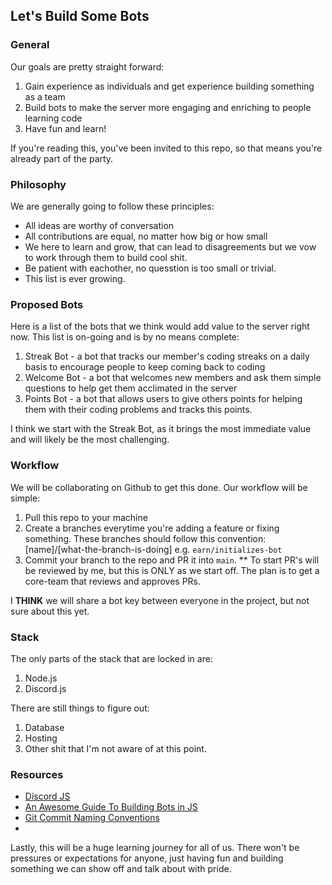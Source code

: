 ## Let's Build Some Bots

### General
Our goals are pretty straight forward:
 1. Gain experience as individuals and get experience building something as a team
 2. Build bots to make the server more engaging and enriching to people learning code
 3. Have fun and learn!

If you're reading this, you've been invited to this repo, so that means you're already part of the party. 

### Philosophy
We are generally going to follow these principles:
 - All ideas are worthy of conversation
 - All contributions are equal, no matter how big or how small
 - We here to learn and grow, that can lead to disagreements but we vow to work through them to build cool shit.
 - Be patient with eachother, no quesstion is too small or trivial.
 - This list is ever growing.

### Proposed Bots
Here is a list of the bots that we think would add value to the server right now. This list is on-going and is by no means complete:
  1. Streak Bot - a bot that tracks our member's coding streaks on a daily basis to encourage people to keep coming back to coding
  2. Welcome Bot - a bot that welcomes new members and ask them simple questions to help get them acclimated in the server
  3. Points Bot - a bot that allows users to give others points for helping them with their coding problems and tracks this points.

I think we start with the Streak Bot, as it brings the most immediate value and will likely be the most challenging.

### Workflow
We will be collaborating on Github to get this done. Our workflow will be simple:
  1. Pull this repo to your machine
  2. Create a branches everytime you're adding a feature or fixing something. These branches should follow this convention: [name]/[what-the-branch-is-doing] e.g. `earn/initializes-bot`
  3. Commit your branch to the repo and PR it into `main`.
  ** To start PR's will be reviewed by me, but this is ONLY as we start off. The plan is to get a core-team that reviews and approves PRs.
  
  I **THINK** we will share a bot key between everyone in the project, but not sure about this yet. 
  
### Stack
The only parts of the stack that are locked in are:
 1. Node.js
 2. Discord.js

There are still things to figure out:
 1. Database
 2. Hosting
 3. Other shit that I'm not aware of at this point.

### Resources
- [Discord JS](https://discord.js.org)
- [An Awesome Guide To Building Bots in JS](https://discordjs.guide/)
- [Git Commit Naming Conventions](https://dev.to/i5han3/git-commit-message-convention-that-you-can-follow-1709)
- 
  
 Lastly, this will be a huge learning journey for all of us. There won't be pressures or expectations for anyone, just having fun and building something we can show off and talk about with pride. 

